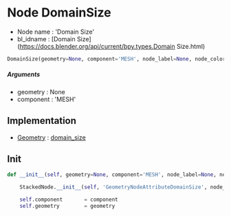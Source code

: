 # Node DomainSize

- Node name : 'Domain Size'
- bl_idname : [Domain Size](https://docs.blender.org/api/current/bpy.types.Domain Size.html)


``` python
DomainSize(geometry=None, component='MESH', node_label=None, node_color=None)
```
##### Arguments

- geometry : None
- component : 'MESH'

## Implementation

- [Geometry](/docs/GeoNodes/Geometry.md) : [domain_size](/docs/GeoNodes/Geometry.md#domain_size)

## Init

``` python
def __init__(self, geometry=None, component='MESH', node_label=None, node_color=None):

    StackedNode.__init__(self, 'GeometryNodeAttributeDomainSize', node_label=node_label, node_color=node_color)

    self.component       = component
    self.geometry        = geometry
```
